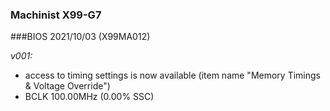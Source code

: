 ### Machinist X99-G7
###BIOS 2021/10/03 (X99MA012)

*v001:*
* access to timing settings is now available (item name "Memory Timings & Voltage Override")
* BCLK 100.00MHz (0.00% SSC)